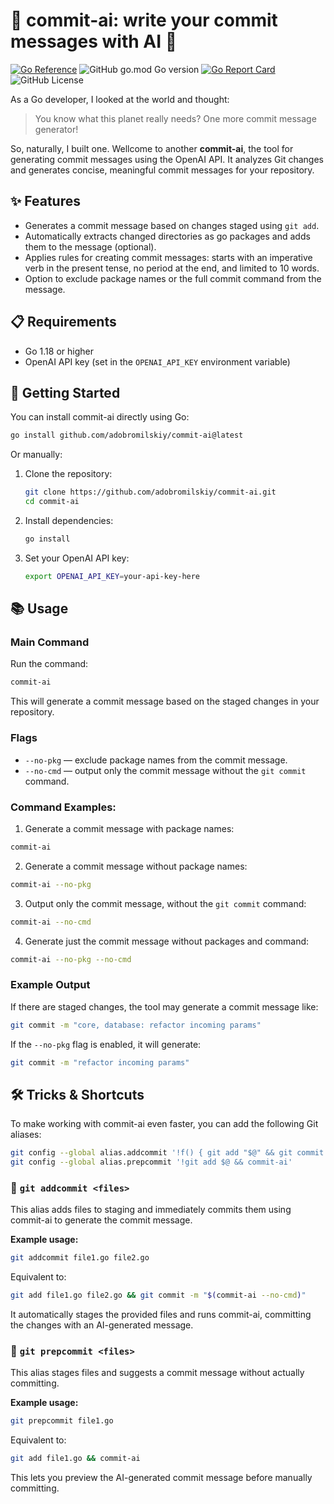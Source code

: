 # 💾 commit-ai: write your commit messages with AI 🤖

[![Go Reference](https://pkg.go.dev/badge/github.com/adobromilskiy/commit-ai.svg)](https://pkg.go.dev/github.com/adobromilskiy/commit-ai)
![GitHub go.mod Go version](https://img.shields.io/github/go-mod/go-version/adobromilskiy/commit-ai)
[![Go Report Card](https://goreportcard.com/badge/github.com/adobromilskiy/commit-ai)](https://goreportcard.com/report/github.com/adobromilskiy/commit-ai)
![GitHub License](https://img.shields.io/github/license/adobromilskiy/commit-ai)


As a Go developer, I looked at the world and thought:

> You know what this planet really needs? One more commit message generator!

So, naturally, I built one. Wellcome to another **commit-ai**, the tool for generating commit messages using the OpenAI API. It analyzes Git changes and generates concise, meaningful commit messages for your repository.

## ✨ Features

- Generates a commit message based on changes staged using `git add`.
- Automatically extracts changed directories as go packages and adds them to the message (optional).
- Applies rules for creating commit messages: starts with an imperative verb in the present tense, no period at the end, and limited to 10 words.
- Option to exclude package names or the full commit command from the message.

## 📋 Requirements

- Go 1.18 or higher
- OpenAI API key (set in the `OPENAI_API_KEY` environment variable)

## 🚀 Getting Started

You can install commit-ai directly using Go:

```sh
go install github.com/adobromilskiy/commit-ai@latest
```

Or manually:

1. Clone the repository:

    ```sh
    git clone https://github.com/adobromilskiy/commit-ai.git
    cd commit-ai
    ```

2. Install dependencies:

    ```sh
    go install
    ```

3. Set your OpenAI API key:

    ```sh
    export OPENAI_API_KEY=your-api-key-here
    ```

## 📚 Usage

### Main Command

Run the command:

```sh
commit-ai
```

This will generate a commit message based on the staged changes in your repository.

### Flags

- `--no-pkg` — exclude package names from the commit message.
- `--no-cmd` — output only the commit message without the `git commit` command.

### Command Examples:

1. Generate a commit message with package names:

```sh
commit-ai
```

2. Generate a commit message without package names:

```sh
commit-ai --no-pkg
```

3. Output only the commit message, without the `git commit` command:

```sh
commit-ai --no-cmd
```

4. Generate just the commit message without packages and command:

```sh
commit-ai --no-pkg --no-cmd
```

### Example Output

If there are staged changes, the tool may generate a commit message like:

```sh
git commit -m "core, database: refactor incoming params"
```

If the `--no-pkg` flag is enabled, it will generate:

```sh
git commit -m "refactor incoming params"
```

## 🛠️ Tricks & Shortcuts

To make working with commit-ai even faster, you can add the following Git aliases:

```sh
git config --global alias.addcommit '!f() { git add "$@" && git commit -m "$(commit-ai --no-cmd)"; }; f'
git config --global alias.prepcommit '!git add $@ && commit-ai'
```

### 🔹 `git addcommit <files>`

This alias adds files to staging and immediately commits them using commit-ai to generate the commit message.

**Example usage:**

```sh
git addcommit file1.go file2.go
```

Equivalent to:

```sh
git add file1.go file2.go && git commit -m "$(commit-ai --no-cmd)"
```

It automatically stages the provided files and runs commit-ai, committing the changes with an AI-generated message.

### 🔹 `git prepcommit <files>`

This alias stages files and suggests a commit message without actually committing.

**Example usage:**

```sh
git prepcommit file1.go
```

Equivalent to:

```sh
git add file1.go && commit-ai
```

This lets you preview the AI-generated commit message before manually committing.
